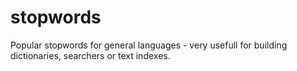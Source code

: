 stopwords
=========

Popular stopwords for general languages - very usefull for building dictionaries, searchers or text indexes.
